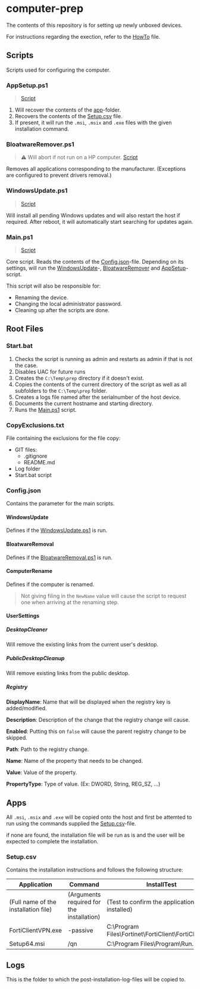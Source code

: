 # computer-prep

The contents of this repository is for setting up newly unboxed devices.

For instructions regarding the exection, refer to the [HowTo](/HowTo.md) file.

## Scripts

Scripts used for configuring the computer.

### AppSetup.ps1

> [Script](/scripts/AppSetup.ps1)

1. Will recover the contents of the [app](/apps/)-folder.
2. Recovers the contents of the [Setup.csv](/apps/Setup.csv) file.
3. If present, it will run the `.msi`, `.msix` and `.exe` files with the given installation command.

### BloatwareRemover.ps1

> :warning: Will abort if not run on a HP computer.
> [Script](/scripts/BloatWareRemover.ps1)

Removes all applications corresponding to the manufacturer. (Exceptions are configured to prevent drivers removal.)

### WindowsUpdate.ps1

> [Script](/scripts/WindowsUpdate.ps1)

Will install all pending Windows updates and will also restart the host if required.
After reboot, it will automatically start searching for updates again.

### Main.ps1

> [Script](/scripts/Main.ps1)

Core script.
Reads the contents of the [Config.json](/Config.json)-file.
Depending on its settings, will run the [WindowsUpdate](#windowsupdate)-, [BloatwareRemover](#bloatwareremoverps1) and [AppSetup](#appsetupps1)-script.

This script will also be responsible for:

- Renaming the device.
- Changing the local administrator password.
- Cleaning up after the scripts are done.

## Root Files

### Start.bat

1. Checks the script is running as admin and restarts as admin if that is not the case.
2. Disables UAC for future runs
3. Creates the `C:\Temp\prep` directory if it doesn't exist.
4. Copies the contents of the current directory of the script as well as all subfolders to the `C:\Temp\prep` folder.
5. Creates a logs file named after the serialnumber of the host device.
6. Documents the current hostname and starting directory.
7. Runs the [Main.ps1](/scripts/Main.ps1) script.

### CopyExclusions.txt

File containing the exclusions for the file copy:

- GIT files:
  - .gitignore
  - README.md
- Log folder
- Start.bat script

### Config.json

Contains the parameter for the main scripts.

#### WindowsUpdate

Defines if the [WindowsUpdate.ps1](/scripts/WindowsUpdate.ps1) is run.

#### BloatwareRemoval

Defines if the [BloatwareRemoval.ps1](/scripts/BloatWareRemover.ps1) is run.

#### ComputerRename

Defines if the computer is renamed.
> Not giving filing in the `NewName` value will cause the script to request one when arriving at the renaming step.

#### UserSettings
  
##### DesktopCleaner

Will remove the existing links from the current user's desktop.

##### PublicDesktopCleanup

Will remove existing links from the public desktop.

##### Registry

**DisplayName**: Name that will be displayed when the registry key is added/modified.

**Description**: Description of the change that the registry change will cause.

**Enabled**: Putting this on `false` will cause the parent registry change to be skipped.

**Path**: Path to the registry change.

**Name**: Name of the property that needs to be changed.

**Value**: Value of the property.

**PropertyType**: Type of value. (Ex: DWORD, String, REG_SZ, ...)

## Apps

All `.msi`, `.msix` and `.exe` will be copied onto the host and first be attemted to run using the commands supplied the [Setup.csv](/apps/Setup.csv)-file.

if none are found, the installation file will be run as is and the user will be expected to complete the installation.

### Setup.csv

Contains the installation instructions and follows the following structure:

| Application                          | Command                                   | InstallTest                                           |
|--------------------------------------|-------------------------------------------|-------------------------------------------------------|
| (Full name of the installation file) | (Arguments required for the installation) | (Test to confirm the application is installed)        |
| FortiClientVPN.exe                   | -passive                                  | C:\Program Files\Fortinet\FortiClient\FortiClient.exe |
| Setup64.msi                          | /qn                                       | C:\Program Files\Program\Run.exe                      |

## Logs

This is the folder to which the post-installation-log-files will be copied to.
